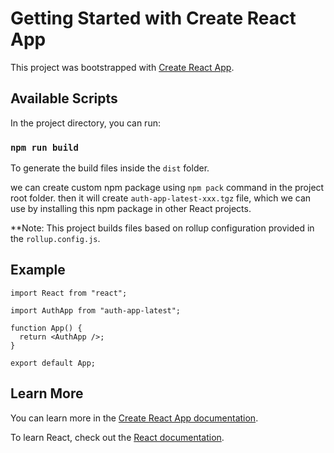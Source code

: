 # Getting Started with Create React App

This project was bootstrapped with [Create React App](https://github.com/facebook/create-react-app).

## Available Scripts

In the project directory, you can run:

### `npm run build`

To generate the build files inside the `dist` folder.

we can create custom npm package using `npm pack` command in the project root folder. then it will create `auth-app-latest-xxx.tgz` file, which we can use by installing this npm package in other React projects.

**Note: This project builds files based on rollup configuration provided in the `rollup.config.js`.

## Example

``` 
import React from "react";

import AuthApp from "auth-app-latest";

function App() {
  return <AuthApp />;
}

export default App;
```


## Learn More

You can learn more in the [Create React App documentation](https://facebook.github.io/create-react-app/docs/getting-started).

To learn React, check out the [React documentation](https://reactjs.org/).
